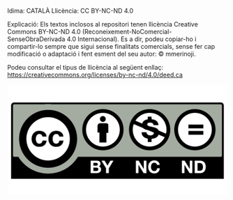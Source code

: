 Idima:     CATALÀ
Llicència: CC BY-NC-ND 4.0

Explicació:
Els textos inclosos al repositori tenen llicència Creative Commons BY-NC-ND 4.0 (Reconeixement-NoComercial-SenseObraDerivada 4.0 Internacional). Es a dir, podeu copiar-ho i compartir-lo sempre que sigui sense finalitats comercials, sense fer cap modificació o adaptació i fent esment del seu autor: © mmerinoji.

Podeu consultar el tipus de llicència al següent enllaç:
https://creativecommons.org/licenses/by-nc-nd/4.0/deed.ca

![Creative Commons BY-NC-ND 4.0](https://raw.githubusercontent.com/mmerinoji/PAC3_Manovich_Reloaded/refs/heads/main/media/CC%20BY-NC-ND.png)
